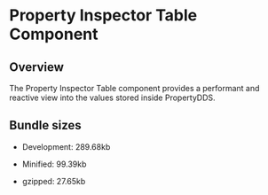 #  Property Inspector Table Component

## Overview

The Property Inspector Table component provides a performant and reactive view into the values stored inside PropertyDDS.

## Bundle sizes

  [comment]: # (sizeInfo_dev)
- Development: 289.68kb

  [comment]: # (sizeInfo_min)
- Minified: 99.39kb

  [comment]: # (sizeInfo_gzipped)
- gzipped: 27.65kb
